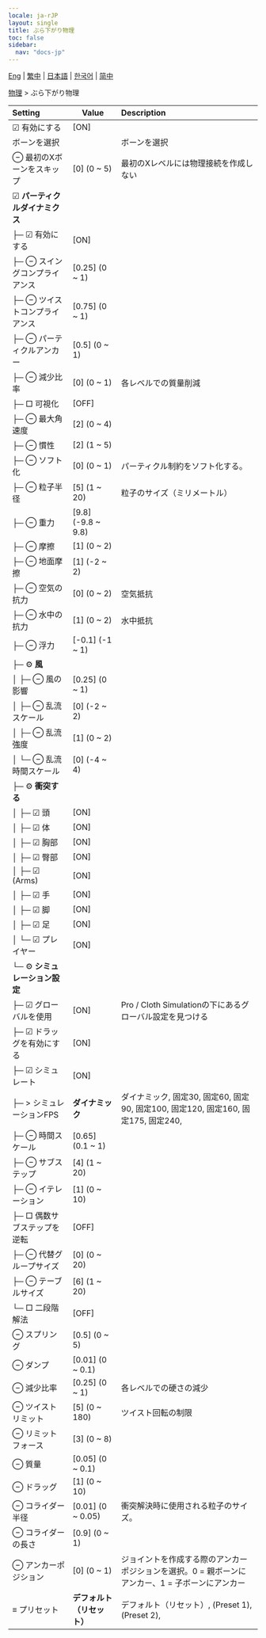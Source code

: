 ```yaml
---
locale: ja-rJP
layout: single
title: ぶら下がり物理
toc: false
sidebar:
  nav: "docs-jp"
---
```

[Eng](/dancexr/menu/2025.4/actor/cloth_physics) | [繁中](/tw/dancexr/menu/2025.4/actor/cloth_physics) | [日本語](/jp/dancexr/menu/2025.4/actor/cloth_physics) | [한국어](/kr/dancexr/menu/2025.4/actor/cloth_physics) | [简中](/zh/dancexr/menu/2025.4/actor/cloth_physics)

[物理](../menu#物理) > ぶら下がり物理



| Setting | Value | Description |
| :--- | --- | :--- |
|  ☑ 有効にする| [ON] | 
|  ボーンを選択|| ボーンを選択
|  ⊖ 最初のXボーンをスキップ| [0] (0 ~ 5) | 最初のXレベルには物理接続を作成しない
|  ☑ <b>パーティクルダイナミクス</b>| | 
| ├─ ☑ 有効にする| [ON] | 
| ├─ ⊖ スイングコンプライアンス| [0.25] (0 ~ 1) | 
| ├─ ⊖ ツイストコンプライアンス| [0.75] (0 ~ 1) | 
| ├─ ⊖ パーティクルアンカー| [0.5] (0 ~ 1) | 
| ├─ ⊖ 減少比率| [0] (0 ~ 1) | 各レベルでの質量削減
| ├─ □ 可視化| [OFF] | 
| ├─ ⊖ 最大角速度| [2] (0 ~ 4) | 
| ├─ ⊖ 慣性| [2] (1 ~ 5) | 
| ├─ ⊖ ソフト化| [0] (0 ~ 1) | パーティクル制約をソフト化する。
| ├─ ⊖ 粒子半径| [5] (1 ~ 20) | 粒子のサイズ（ミリメートル）
| ├─ ⊖ 重力| [9.8] (-9.8 ~ 9.8) | 
| ├─ ⊖ 摩擦| [1] (0 ~ 2) | 
| ├─ ⊖ 地面摩擦| [1] (-2 ~ 2) | 
| ├─ ⊖ 空気の抗力| [0] (0 ~ 2) | 空気抵抗
| ├─ ⊖ 水中の抗力| [1] (0 ~ 2) | 水中抵抗
| ├─ ⊖ 浮力| [-0.1] (-1 ~ 1) | 
| ├─ ⚙️ <b>風</b>| | 
| │ ├─ ⊖ 風の影響| [0.25] (0 ~ 1) | 
| │ ├─ ⊖ 乱流スケール| [0] (-2 ~ 2) | 
| │ ├─ ⊖ 乱流強度| [1] (0 ~ 2) | 
| │ └─ ⊖ 乱流時間スケール| [0] (-4 ~ 4) | 
| ├─ ⚙️ <b>衝突する</b>| | 
| │ ├─ ☑ 頭| [ON] | 
| │ ├─ ☑ 体| [ON] | 
| │ ├─ ☑ 胸部| [ON] | 
| │ ├─ ☑ 臀部| [ON] | 
| │ ├─ ☑ (Arms)| [ON] | 
| │ ├─ ☑ 手| [ON] | 
| │ ├─ ☑ 脚| [ON] | 
| │ ├─ ☑ 足| [ON] | 
| │ └─ ☑ プレイヤー| [ON] | 
| └─ ⚙️ <b>シミュレーション設定</b>| | 
|  ├─ ☑ グローバルを使用| [ON] | Pro / Cloth Simulationの下にあるグローバル設定を見つける
|  ├─ ☑ ドラッグを有効にする| [ON] | 
|  ├─ ☑ シミュレート| [ON] | 
|  ├─ > シミュレーションFPS| **ダイナミック** | ダイナミック, 固定30, 固定60, 固定90, 固定100, 固定120, 固定160, 固定175, 固定240,  |
|  ├─ ⊖ 時間スケール| [0.65] (0.1 ~ 1) | 
|  ├─ ⊖ サブステップ| [4] (1 ~ 20) | 
|  ├─ ⊖ イテレーション| [1] (0 ~ 10) | 
|  ├─ □ 偶数サブステップを逆転| [OFF] | 
|  ├─ ⊖ 代替グループサイズ| [0] (0 ~ 20) | 
|  ├─ ⊖ テーブルサイズ| [6] (1 ~ 20) | 
|  └─ □ 二段階解法| [OFF] | 
|  ⊖ スプリング| [0.5] (0 ~ 5) | 
|  ⊖ ダンプ| [0.01] (0 ~ 0.1) | 
|  ⊖ 減少比率| [0.25] (0 ~ 1) | 各レベルでの硬さの減少
|  ⊖ ツイストリミット| [5] (0 ~ 180) | ツイスト回転の制限
|  ⊖ リミットフォース| [3] (0 ~ 8) | 
|  ⊖ 質量| [0.05] (0 ~ 0.1) | 
|  ⊖ ドラッグ| [1] (0 ~ 10) | 
|  ⊖ コライダー半径| [0.01] (0 ~ 0.05) | 衝突解決時に使用される粒子のサイズ。
|  ⊖ コライダーの長さ| [0.9] (0 ~ 1) | 
|  ⊖ アンカーポジション| [0] (0 ~ 1) | ジョイントを作成する際のアンカーポジションを選択。0 = 親ボーンにアンカー、1 = 子ボーンにアンカー
|  ≡ プリセット| **デフォルト（リセット）** | デフォルト（リセット）, (Preset 1), (Preset 2),  |
